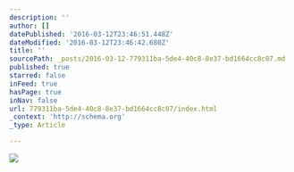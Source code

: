 ```yaml
---
description: ''
author: []
datePublished: '2016-03-12T23:46:51.448Z'
dateModified: '2016-03-12T23:46:42.680Z'
title: ''
sourcePath: _posts/2016-03-12-779311ba-5de4-40c8-8e37-bd1664cc8c07.md
published: true
starred: false
inFeed: true
hasPage: true
inNav: false
url: 779311ba-5de4-40c8-8e37-bd1664cc8c07/index.html
_context: 'http://schema.org'
_type: Article

---
```

![](https://the-grid-user-content.s3-us-west-2.amazonaws.com/f2073024-8084-49c2-a0ba-5d12e444c107.png)